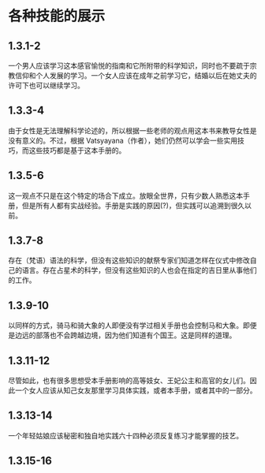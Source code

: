 # 各种技能的展示

## 1.3.1-2

一个男人应该学习这本感官愉悦的指南和它所附带的科学知识，同时也不要疏于宗教信仰和个人发展的学习。一个女人应该在成年之前学习它，结婚以后在她丈夫的许可下也可以继续学习。

## 1.3.3-4

由于女性是无法理解科学论述的，所以根据一些老师的观点用这本书来教导女性是没有意义的。不过，根据 Vatsyayana（作者），她们仍然可以学会一些实用技巧，而这些技巧都是基于这本手册的。

## 1.3.5-6

这一观点不只是在这个特定的场合下成立。放眼全世界，只有少数人熟悉这本手册，但是所有人都有实战经验。手册是实践的原因(?)，但实践可以追溯到很久以前。

## 1.3.7-8

存在（梵语）语法的科学，但没有这些知识的献祭专家们知道怎样在仪式中修改自己的语言。存在占星术的科学，但没有这些知识的人也会在指定的吉日里从事他们的工作。

## 1.3.9-10

以同样的方式，骑马和骑大象的人即便没有学过相关手册也会控制马和大象。即便是边远的部落也不会跨越边境，因为他们知道有个国王。这是同样的道理。

## 1.3.11-12

尽管如此，也有很多思想受本手册影响的高等妓女、王妃公主和高官的女儿们。因此一个女人应该从知己女友那里学习具体实践，或者本手册，或者其中的一部分。

## 1.3.13-14

一个年轻姑娘应该秘密和独自地实践六十四种必须反复练习才能掌握的技艺。



## 1.3.15-16


